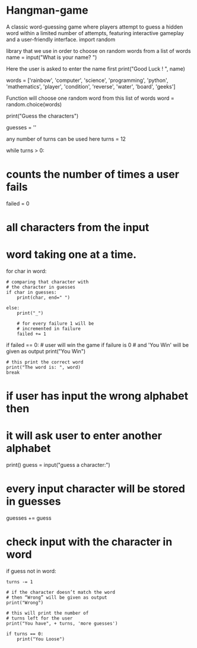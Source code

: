 # Hangman-game
A classic word-guessing game where players attempt to guess a hidden word within a limited number of attempts, featuring interactive gameplay and a user-friendly interface.
import random

library that we use in order to choose
on random words from a list of words
name = input("What is your name? ")

Here the user is asked to enter the name first
print("Good Luck ! ", name)

words = ['rainbow', 'computer', 'science', 'programming', 'python', 'mathematics', 'player', 'condition', 'reverse', 'water', 'board', 'geeks']

Function will choose one random
word from this list of words
word = random.choice(words)

print("Guess the characters")

guesses = ''

any number of turns can be used here
turns = 12

while turns > 0:

# counts the number of times a user fails
failed = 0

# all characters from the input
# word taking one at a time.
for char in word:

	# comparing that character with
	# the character in guesses
	if char in guesses:
		print(char, end=" ")

	else:
		print("_")

		# for every failure 1 will be
		# incremented in failure
		failed += 1

if failed == 0:
	# user will win the game if failure is 0
	# and 'You Win' will be given as output
	print("You Win")

	# this print the correct word
	print("The word is: ", word)
	break

# if user has input the wrong alphabet then
# it will ask user to enter another alphabet
print()
guess = input("guess a character:")

# every input character will be stored in guesses
guesses += guess

# check input with the character in word
if guess not in word:

	turns -= 1

	# if the character doesn’t match the word
	# then “Wrong” will be given as output
	print("Wrong")

	# this will print the number of
	# turns left for the user
	print("You have", + turns, 'more guesses')

	if turns == 0:
		print("You Loose")
